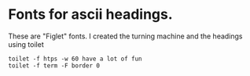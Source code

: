 # Fonts for ascii headings.

These are "Figlet" fonts.
I created the turning machine and the headings using toilet

```
toilet -f htps -w 60 have a lot of fun
toilet -f term -F border 0
```
